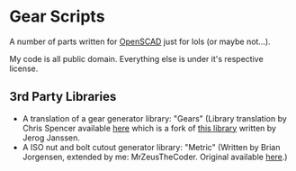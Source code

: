 # Gear Scripts

A number of parts written for [OpenSCAD](https://www.openscad.org) just for lols (or maybe not...).

My code is all public domain. Everything else is under it's respective license.

## 3rd Party Libraries

 - A translation of a gear generator library: "Gears"  (Library translation by Chris Spencer available [here](https://github.com/chrisspen/gears) which is a fork of [this library](https://www.thingiverse.com/thing:1604369) written by Jerog Janssen.
 - A ISO nut and bolt cutout generator library: "Metric" (Written by Brian Jorgensen, extended by me: MrZeusTheCoder. Original available [here](https://github.com/b33j0r/Metric).)
